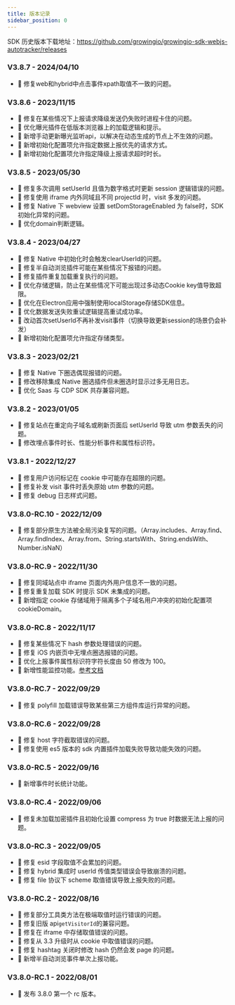 ```yaml
---
title: 版本记录
sidebar_position: 0
---
```


SDK 历史版本下载地址：<https://github.com/growingio/growingio-sdk-webjs-autotracker/releases>

### V3.8.7 - 2024/04/10

- 🐞 修复web和hybrid中点击事件xpath取值不一致的问题。

### V3.8.6 - 2023/11/15

- 🐞 修复在某些情况下上报请求降级发送仍失败时进程卡住的问题。
- 🌟 优化曝光插件在低版本浏览器上的加载逻辑和提示。
- 🎉 新增手动更新曝光监听api，以解决在动态生成的节点上不生效的问题。
- 🎉 新增初始化配置项允许指定数据上报优先的请求方式。
- 🎉 新增初始化配置项允许指定降级上报请求超时时长。

### V3.8.5 - 2023/05/30

- 🐞 修复多次调用 setUserId 且值为数字格式时更新 session 逻辑错误的问题。
- 🐞 修复使用 iframe 内外同域且不同 projectId 时，visit 多发的问题。
- 🐞 修复 Native 下 webview 设置 setDomStorageEnabled 为 false时，SDK初始化异常的问题。
- 🌟 优化domain判断逻辑。

### V3.8.4 - 2023/04/27

- 🐞 修复 Native 中初始化时会触发clearUserId的问题。
- 🐞 修复半自动浏览插件可能在某些情况下报错的问题。
- 🐞 修复插件重复加载重复执行的问题。
- 🌟 优化存储逻辑，防止在某些情况下可能出现过多动态Cookie key值导致超限。
- 🌟 优化在Electron应用中强制使用localStorage存储SDK信息。
- 🌟 优化数据发送失败重试逻辑提高重试成功率。
- 📝 改动首次setUserId不再补发visit事件（切换导致更新session的场景仍会补发）
- 🎉 新增初始化配置项允许指定存储类型。

### V3.8.3 - 2023/02/21

- 🐞 修复 Native 下圈选偶现报错的问题。
- 🌟 修改移除集成 Native 圈选插件但未圈选时显示过多无用日志。
- 🌟 优化 Saas 与 CDP SDK 共存兼容问题。

### V3.8.2 - 2023/01/05

- 🐞 修复站点在重定向子域名或刷新页面后 setUserId 导致 utm 参数丢失的问题。
- 🌟 修改埋点事件时长、性能分析事件和属性标识符。

### V3.8.1 - 2022/12/27

- 🐞 修复用户访问标记在 cookie 中可能存在超限的问题。
- 🐞 修复补发 visit 事件时丢失原始 utm 参数的问题。
- 🐞 修复 debug 日志样式问题。

### V3.8.0-RC.10 - 2022/12/09

- 🐞 修复部分原生方法被全局污染复写的问题。（Array.includes、Array.find、Array.findIndex、Array.from、String.startsWith、String.endsWith、Number.isNaN）

### V3.8.0-RC.9 - 2022/11/30

- 🐞 修复同域站点中 iframe 页面内外用户信息不一致的问题。
- 🐞 修复重复加载 SDK 时提示 SDK 未集成的问题。
- 🎉 新增指定 cookie 存储域用于隔离多个子域名用户冲突的初始化配置项 cookieDomain。

### V3.8.0-RC.8 - 2022/11/17

- 🐞 修复某些情况下 hash 参数处理错误的问题。
- 🐞 修复 iOS 内嵌页中无埋点圈选报错的问题。
- 🌟 优化上报事件属性标识符字符长度由 50 修改为 100。
- 🎉 新增性能监控功能。[参考文档](https://growingio.github.io/growingio-sdk-docs/docs/webjs/3.8/plugins/performance)

### V3.8.0-RC.7 - 2022/09/29

- 🐞 修复 polyfill 加载错误导致某些第三方组件库运行异常的问题。

### V3.8.0-RC.6 - 2022/09/28

- 🐞 修复 host 字符截取错误的问题。
- 🐞 修复使用 es5 版本的 sdk 内置插件加载失败导致功能失效的问题。

### V3.8.0-RC.5 - 2022/09/16

- 🎉 新增事件时长统计功能。

### V3.8.0-RC.4 - 2022/09/06

- 🐞 修复未加载加密插件且初始化设置 compress 为 true 时数据无法上报的问题。

### V3.8.0-RC.3 - 2022/09/05

- 🐞 修复 esid 字段取值不会累加的问题。
- 🐞 修复 hybrid 集成时 userId 传值类型错误会导致崩溃的问题。
- 🐞 修复 file 协议下 scheme 取值错误导致上报失败的问题。

### V3.8.0-RC.2 - 2022/08/16

- 🐞 修复部分工具类方法在极端取值时运行错误的问题。
- 🐞 修复旧版 api`getVisitorId`的兼容问题。
- 🐞 修复在 iframe 中存储取值错误的问题。
- 🐞 修复从 3.3 升级时从 cookie 中取值错误的问题。
- 🐞 修复 hashtag 关闭时修改 hash 仍然会发 page 的问题。
- 🎉 新增半自动浏览事件单次上报功能。

### V3.8.0-RC.1 - 2022/08/01

- 🎉 发布 3.8.0 第一个 rc 版本。
